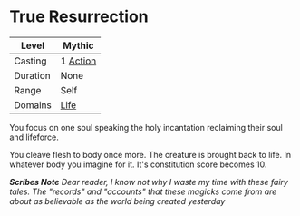 # True Resurrection

| Level    | Mythic                                              |
| -------- | --------------------------------------------------- |
| Casting  | 1 [Action](../../../../Game%20Procedures/Action.md) |
| Duration | None                                                |
| Range    | Self                                                |
| Domains  | [Life](../../Spell%20Domains/Life.md)            |

You focus on one soul speaking the holy incantation reclaiming their soul and lifeforce.

You cleave flesh to body once more. The creature is brought back to life. In whatever body you imagine for it. It's constitution score becomes 10.

***Scribes Note***
*Dear reader, I know not why I waste my time with these fairy tales. The "records" and "accounts" that these magicks come from are about as believable as the world being created yesterday*
